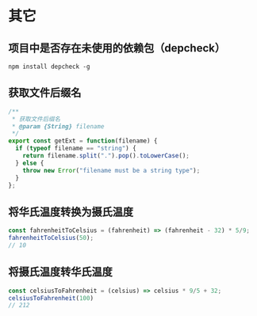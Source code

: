 # 其它

## 项目中是否存在未使用的依赖包（depcheck）

```
npm install depcheck -g
```

## 获取文件后缀名

```js
/**
 * 获取文件后缀名
 * @param {String} filename
 */
export const getExt = function(filename) {
  if (typeof filename == "string") {
    return filename.split(".").pop().toLowerCase();
  } else {
    throw new Error("filename must be a string type");
  }
};
```

## 将华氏温度转换为摄氏温度

```js
const fahrenheitToCelsius = (fahrenheit) => (fahrenheit - 32) * 5/9;
fahrenheitToCelsius(50);
// 10
```

## 将摄氏温度转华氏温度

```js
const celsiusToFahrenheit = (celsius) => celsius * 9/5 + 32;
celsiusToFahrenheit(100)
// 212
```
